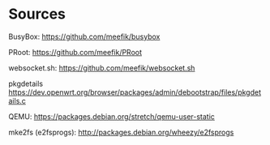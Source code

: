 Sources
=======

BusyBox: https://github.com/meefik/busybox

PRoot: https://github.com/meefik/PRoot

websocket.sh: https://github.com/meefik/websocket.sh

pkgdetails https://dev.openwrt.org/browser/packages/admin/debootstrap/files/pkgdetails.c

QEMU: https://packages.debian.org/stretch/qemu-user-static

mke2fs (e2fsprogs): http://packages.debian.org/wheezy/e2fsprogs


